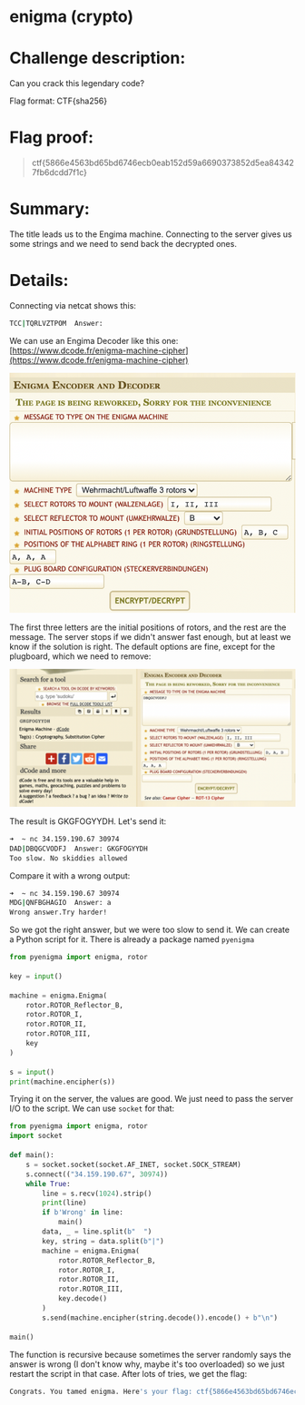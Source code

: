 # enigma (crypto)

# Challenge description:

Can you crack this legendary code?

Flag format: CTF{sha256}

# Flag proof:

> ctf{5866e4563bd65bd6746ecb0eab152d59a6690373852d5ea843427fb6dcdd7f1c}

# Summary:

The title leads us to the Engima machine. Connecting to the server gives us some strings and we need to send back the decrypted ones.

# Details:

Connecting via netcat shows this:

```bash
TCC|TQRLVZTPOM  Answer:
```

We can use an Engima Decoder like this one: [https://www.dcode.fr/enigma-machine-cipher](https://www.dcode.fr/enigma-machine-cipher)

![0](img/0.png)

The first three letters are the initial positions of rotors, and the rest are the message. The server stops if we didn't answer fast enough, but at least we know if the solution is right. The default options are fine, except for the plugboard, which we need to remove:

![1](img/1.png)

The result is GKGFOGYYDH. Let's send it:

```bash
➜  ~ nc 34.159.190.67 30974
DAD|DBQGCVODFJ  Answer: GKGFOGYYDH
Too slow. No skiddies allowed
```

Compare it with a wrong output:

```bash
➜  ~ nc 34.159.190.67 30974
MDG|QNFBGHAGIO  Answer: a
Wrong answer.Try harder!
```

So we got the right answer, but we were too slow to send it. We can create a Python script for it. There is already a package named `pyenigma`

```python
from pyenigma import enigma, rotor

key = input()

machine = enigma.Enigma(
    rotor.ROTOR_Reflector_B,
    rotor.ROTOR_I,
    rotor.ROTOR_II,
    rotor.ROTOR_III,
    key
)

s = input()
print(machine.encipher(s))
```

Trying it on the server, the values are good. We just need to pass the server I/O to the script. We can use `socket` for that:

```python
from pyenigma import enigma, rotor
import socket

def main():
    s = socket.socket(socket.AF_INET, socket.SOCK_STREAM)
    s.connect(("34.159.190.67", 30974))
    while True:
        line = s.recv(1024).strip()
        print(line)
        if b'Wrong' in line:
            main()
        data, _ = line.split(b"  ")
        key, string = data.split(b"|")
        machine = enigma.Enigma(
            rotor.ROTOR_Reflector_B,
            rotor.ROTOR_I,
            rotor.ROTOR_II,
            rotor.ROTOR_III,
            key.decode()
        )
        s.send(machine.encipher(string.decode()).encode() + b"\n")

main()
```

The function is recursive because sometimes the server randomly says the answer is wrong (I don't know why, maybe it's too overloaded) so we just restart the script in that case. After lots of tries, we get the flag:

```python
Congrats. You tamed enigma. Here's your flag: ctf{5866e4563bd65bd6746ecb0eab152d59a6690373852d5ea843427fb6dcdd7f1c}
```
